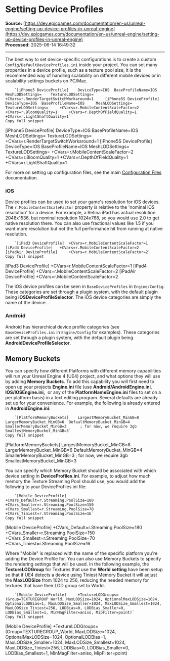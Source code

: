 # Setting Device Profiles

**Source:** [https://dev.epicgames.com/documentation/en-us/unreal-engine/setting-up-device-profiles-in-unreal-engine](https://dev.epicgames.com/documentation/en-us/unreal-engine/setting-up-device-profiles-in-unreal-engine)  
**Processed:** 2025-06-14 16:49:32

---

The best way to set device-specific configurations is to create a custom `Config/DefaultDeviceProfiles.ini` inside your project. You can set many properties in a device profile, such as a texture pool size; it is the recommended way of handling scalability on different mobile devices or in scalability settings buckets on PC/Mac.

```
	`[iPhone5 DeviceProfile] 	DeviceType=IOS 	BaseProfileName=IOS 	MeshLODSettings= 	TextureLODSettings= 	+CVars=r.RenderTargetSwitchWorkaround=1  	[iPhone5S DeviceProfile] 	DeviceType=IOS 	BaseProfileName=IOS 	MeshLODSettings= 	TextureLODSettings= 	+CVars=r.MobileContentScaleFactor=2 	+CVars=r.BloomQuality=1 	+CVars=r.DepthOfFieldQuality=1 	+CVars=r.LightShaftQuality=1`
Copy full snippet
```
\[iPhone5 DeviceProfile\] DeviceType=IOS BaseProfileName=IOS MeshLODSettings= TextureLODSettings= +CVars=r.RenderTargetSwitchWorkaround=1 \[iPhone5S DeviceProfile\] DeviceType=IOS BaseProfileName=IOS MeshLODSettings= TextureLODSettings= +CVars=r.MobileContentScaleFactor=2 +CVars=r.BloomQuality=1 +CVars=r.DepthOfFieldQuality=1 +CVars=r.LightShaftQuality=1

For more on setting up configuration files, see the main [Configuration Files](/documentation/en-us/unreal-engine/configuration-files-in-unreal-engine) documentation.

### iOS

Device profiles can be used to set your game's resolution for iOS devices. The `r.MobileContentScaleFactor` property is relative to the 'nominal iOS resolution' for a device. For example, a Retina iPad has actual resolution 2048x1536, but nominal resolution 1024x768, so you would use 2.0 to get native resolution there. You can also use fractional values like 1.5 if you want more resolution but not the full performance hit from running at native resolution.

```
	`[iPad3 DeviceProfile] 	+CVars=r.MobileContentScaleFactor=1  	[iPad4 DeviceProfile] 	+CVars=r.MobileContentScaleFactor=2  	[iPadAir DeviceProfile] 	+CVars=r.MobileContentScaleFactor=2`
Copy full snippet
```
\[iPad3 DeviceProfile\] +CVars=r.MobileContentScaleFactor=1 \[iPad4 DeviceProfile\] +CVars=r.MobileContentScaleFactor=2 \[iPadAir DeviceProfile\] +CVars=r.MobileContentScaleFactor=2

The iOS device profiles can be seen in `BaseDeviceProfiles` in `Engine/Config`. These categories are set through a plugin system, with the default plugin being **iOSDeviceProfileSelector**. The iOS device categories are simply the name of the device.

### Android

Android has hierarchical device profile categories (see `BaseDeviceProfiles.ini` in `Engine/Config` for examples). These categories are set through a plugin system, with the default plugin being **AndroidDeviceProfileSelector**.

## Memory Buckets

You can specify how different Platforms with different memory capabilities will run your Unreal Engine 4 (UE4) project, and what options they will use by adding **Memory Buckets**. To add this capability you will first need to open up your projects **Engine.ini** file (use **Android/AndroidEngine.ini**, **IOS/IOSEngine.ini,**  or any of the **PlatformNameEngine.ini** files to set on a per platform basis) in a text editing program. Several defaults are already set up for your convenience. For example, the following is already entered in **AndroidEngine.ini**:

```
	`[PlatformMemoryBuckets] 	LargestMemoryBucket_MinGB=8 	LargerMemoryBucket_MinGB=6 	DefaultMemoryBucket_MinGB=4 	SmallerMemoryBucket_MinGB=3 	 ; for now, we require 3gb 	SmallestMemoryBucket_MinGB=3`
Copy full snippet
```
\[PlatformMemoryBuckets\] LargestMemoryBucket\_MinGB=8 LargerMemoryBucket\_MinGB=6 DefaultMemoryBucket\_MinGB=4 SmallerMemoryBucket\_MinGB=3 ; for now, we require 3gb SmallestMemoryBucket\_MinGB=3

You can specify which Memory Bucket should be associated with which device setting in **DeviceProfiles.ini**. For example, to adjust how much memory the Texture Streaming Pool should use, you would add the following to your DeviceProfiles.ini file:

```
	`[Mobile DeviceProfile] 	+CVars_Default=r.Streaming.PoolSize=180 	+CVars_Smaller=r.Streaming.PoolSize=150 	+CVars_Smallest=r.Streaming.PoolSize=70 	+CVars_Tiniest=r.Streaming.PoolSize=16`
Copy full snippet
```
\[Mobile DeviceProfile\] +CVars\_Default=r.Streaming.PoolSize=180 +CVars\_Smaller=r.Streaming.PoolSize=150 +CVars\_Smallest=r.Streaming.PoolSize=70 +CVars\_Tiniest=r.Streaming.PoolSize=16

Where "Mobile" is replaced with the name of the specific platform you're adding the Device Profile for. You can also use Memory Buckets to specify the rendering settings that will be used. In the following example, the **TextureLODGroup** for Textures that use the **World setting** have been setup so that if UE4 detects a device using Tiniest Memory Bucket it will adjust the **MaxLODSize** from 1024 to 256, reducing the needed memory for textures that have their LOD group set to World.

```
	`[Mobile DeviceProfile] 	+TextureLODGroups=(Group=TEXTUREGROUP_World, MaxLODSize=1024, OptionalMaxLODSize=1024, OptionalLODBias=1, MaxLODSize_Smaller=1024, MaxLODSize_Smallest=1024, MaxLODSize_Tiniest=256, LODBias=0, LODBias_Smaller=0, LODBias_Smallest=1, MinMagFilter=aniso, MipFilter=point)`
Copy full snippet
```
\[Mobile DeviceProfile\] +TextureLODGroups=(Group=TEXTUREGROUP\_World, MaxLODSize=1024, OptionalMaxLODSize=1024, OptionalLODBias=1, MaxLODSize\_Smaller=1024, MaxLODSize\_Smallest=1024, MaxLODSize\_Tiniest=256, LODBias=0, LODBias\_Smaller=0, LODBias\_Smallest=1, MinMagFilter=aniso, MipFilter=point)